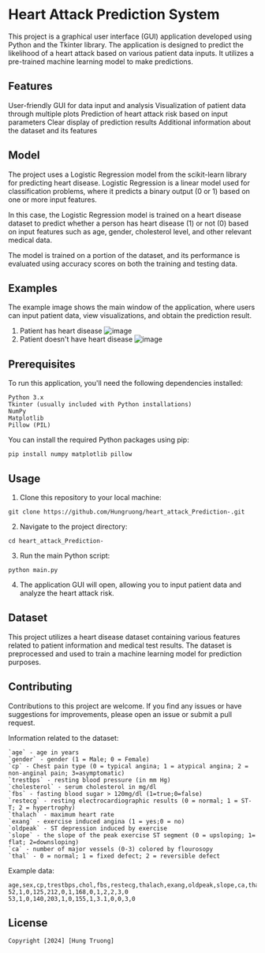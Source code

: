 # Heart Attack Prediction System
  This project is a graphical user interface (GUI) application developed using Python and the Tkinter library. The application is designed to predict the likelihood of a heart attack based on various patient data inputs. It utilizes a pre-trained machine learning model to make predictions.

## Features
  User-friendly GUI for data input and analysis
  Visualization of patient data through multiple plots
  Prediction of heart attack risk based on input parameters
  Clear display of prediction results
  Additional information about the dataset and its features
## Model
  The project uses a Logistic Regression model from the scikit-learn library for predicting heart disease. Logistic Regression is a linear model used for classification problems, where it predicts a binary output (0 or 1) based on one or more input features.

  In this case, the Logistic Regression model is trained on a heart disease dataset to predict whether a person has heart disease (1) or not (0) based on input features such as age, gender, cholesterol level, and other relevant medical data.

  The model is trained on a portion of the dataset, and its performance is evaluated using accuracy scores on both the training and testing data.
## Examples
  The example image shows the main window of the application, where users can input patient data, view visualizations, and obtain the prediction result.
  1. Patient has heart disease
     ![image](https://github.com/Hungruong/heart_attack_Prediction-/assets/112179739/3860f234-d0a5-407d-a2b5-2ead1def1016)
  2. Patient doesn't have heart disease
     ![image](https://github.com/Hungruong/heart_attack_Prediction-/assets/112179739/b1a48392-11f9-40a6-a8a2-59ccec40bc02)


## Prerequisites
  To run this application, you'll need the following dependencies installed:
  
    Python 3.x
    Tkinter (usually included with Python installations)
    NumPy
    Matplotlib
    Pillow (PIL)
    
  You can install the required Python packages using pip:
    
    pip install numpy matplotlib pillow

## Usage
  1. Clone this repository to your local machine:
    
    git clone https://github.com/Hungruong/heart_attack_Prediction-.git
  2. Navigate to the project directory:
    
    cd heart_attack_Prediction-
  3. Run the main Python script:

    python main.py
  4. The application GUI will open, allowing you to input patient data and analyze the heart attack risk.
     
## Dataset
  This project utilizes a heart disease dataset containing various features related to patient information and medical test results. The dataset is preprocessed and used to train a machine learning model for prediction purposes.

## Contributing
  Contributions to this project are welcome. If you find any issues or have suggestions for improvements, please open an issue or submit a pull request.
  
  Information related to the dataset:
    
    `age` - age in years
    `gender` - gender (1 = Male; 0 = Female)
    `cp` - Chest pain type (0 = typical angina; 1 = atypical angina; 2 = non-anginal pain; 3=asymptomatic)
    `trestbps` - resting blood pressure (in mm Hg)
    `cholesterol` - serum cholesterol in mg/dl
    `fbs` - fasting blood sugar > 120mg/dl (1=true;0=false)
    `restecg` - resting electrocardiographic results (0 = normal; 1 = ST-T; 2 = hypertrophy)
    `thalach` - maximum heart rate
    `exang` - exercise induced angina (1 = yes;0 = no)
    `oldpeak` - ST depression induced by exercise
    `slope` - the slope of the peak exercise ST segment (0 = upsloping; 1= flat; 2=downsloping)
    `ca` - number of major vessels (0-3) colored by flourosopy
    `thal` - 0 = normal; 1 = fixed defect; 2 = reversible defect
  Example data:
    
    age,sex,cp,trestbps,chol,fbs,restecg,thalach,exang,oldpeak,slope,ca,thal,target
    52,1,0,125,212,0,1,168,0,1,2,2,3,0
    53,1,0,140,203,1,0,155,1,3.1,0,0,3,0

## License
    Copyright [2024] [Hung Truong]
